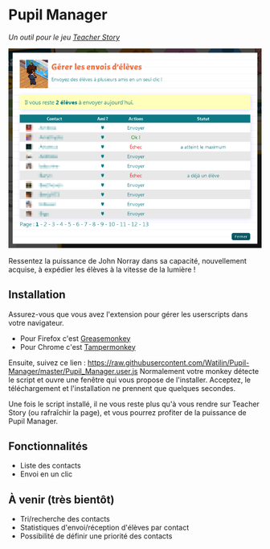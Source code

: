 # Pupil Manager

*Un outil pour le jeu [Teacher Story](http://teacher-story.com)*

![Capture](https://raw.githubusercontent.com/Watilin/Pupil-Manager/master/capture.png)

Ressentez la puissance de John Norray dans sa capacité, nouvellement acquise,
à expédier les élèves à la vitesse de la lumière !

## Installation

Assurez-vous que vous avez l'extension pour gérer les userscripts dans
votre navigateur.

* Pour Firefox c'est [Greasemonkey](https://addons.mozilla.org/en-US/firefox/addon/greasemonkey/)
* Pour Chrome c'est [Tampermonkey](https://chrome.google.com/webstore/detail/tampermonkey/dhdgffkkebhmkfjojejmpbldmpobfkfo)

Ensuite, suivez ce lien : https://raw.githubusercontent.com/Watilin/Pupil-Manager/master/Pupil_Manager.user.js
Normalement votre monkey détecte le script et ouvre une fenêtre qui vous
propose de l'installer. Acceptez, le téléchargement et l'installation ne
prennent que quelques secondes.

Une fois le script installé, il ne vous reste plus qu'à vous rendre sur
Teacher Story (ou rafraîchir la page), et vous pourrez profiter de la
puissance de Pupil Manager.

## Fonctionnalités

* Liste des contacts
* Envoi en un clic

## À venir (très bientôt)

* Tri/recherche des contacts
* Statistiques d'envoi/réception d'élèves par contact
* Possibilité de définir une priorité des contacts